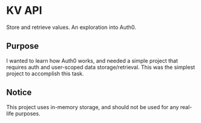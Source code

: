 # KV API

Store and retrieve values. An exploration into Auth0.

## Purpose

I wanted to learn how Auth0 works, and needed a simple project that requires auth and user-scoped data storage/retrieval. This was the simplest project to accomplish this task.

## Notice

This project uses in-memory storage, and should not be used for any real-life purposes.
